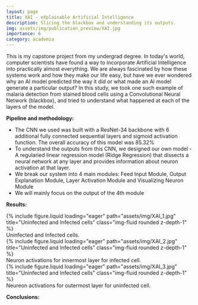 ```yaml
---
layout: page
title: XAI - eXplainable Artificial Intelligence
description: Slicing the blackbox and understanding its outputs.
img: assets/img/publication_preview/XAI.jpg
importance: 6
category: academia
---
```


This is my capstone project from my undergrad degree. In today's world, computer scientists have found a way to incorporate Artificial Intelligence into practically almost everything. We are always fascinated by how these systems work and how they make our life easy, but have we ever wondered why an AI model predicted the way it did or what made an AI model generate a particular output? In this study, we took one such example of malaria detection from stained blood cells using a Convolutional Neural Network (blackbox), and tried to understand what happened at each of the layers of the model.

<strong>Pipeline and methodology:</strong>
<ul>
    <li>The CNN we used was built with a ResNet-34 backbone with 6 additional fully connected sequential layers and sigmoid activation function. The overall accuracy of this model was 85.32%</li>
    <li>To understand the outputs from this CNN, we designed our own model - A regularied linear regression model (Ridge Regression) that dissects a neural network at any layer and provides information about neuron activation at that layer.</li>
    <li>We break our system into 4 main modules: Feed Input Module, Output Explanation Module, Layer Activation Module and Visualizing Neuron Module</li>
    <li>We will mainly focus on the output of the 4th module</li>
</ul>

<strong>Results:</strong>

<div class="row">
    <div class="col-sm mt-3 mt-md-0">
        {% include figure.liquid loading="eager" path="assets/img/XAI_1.jpg" title="Uninfected and Infected cells" class="img-fluid rounded z-depth-1" %}
    </div>
</div>
<div class="caption">
    Uninfected and Infected cells.
</div>

<div class="row">
    <div class="col-sm mt-3 mt-md-0">
        {% include figure.liquid loading="eager" path="assets/img/XAI_2.jpg" title="Uninfected and Infected cells" class="img-fluid rounded z-depth-1" %}
    </div>
</div>
<div class="caption">
    Neuron activations for innermost layer for infected cell.
</div>

<div class="row">
    <div class="col-sm mt-3 mt-md-0">
        {% include figure.liquid loading="eager" path="assets/img/XAI_3.jpg" title="Uninfected and Infected cells" class="img-fluid rounded z-depth-1" %}
    </div>
</div>
<div class="caption">
    Neureon activations for outermost layer for uninfected cell.
</div>

<strong>Conclusions:</strong>
